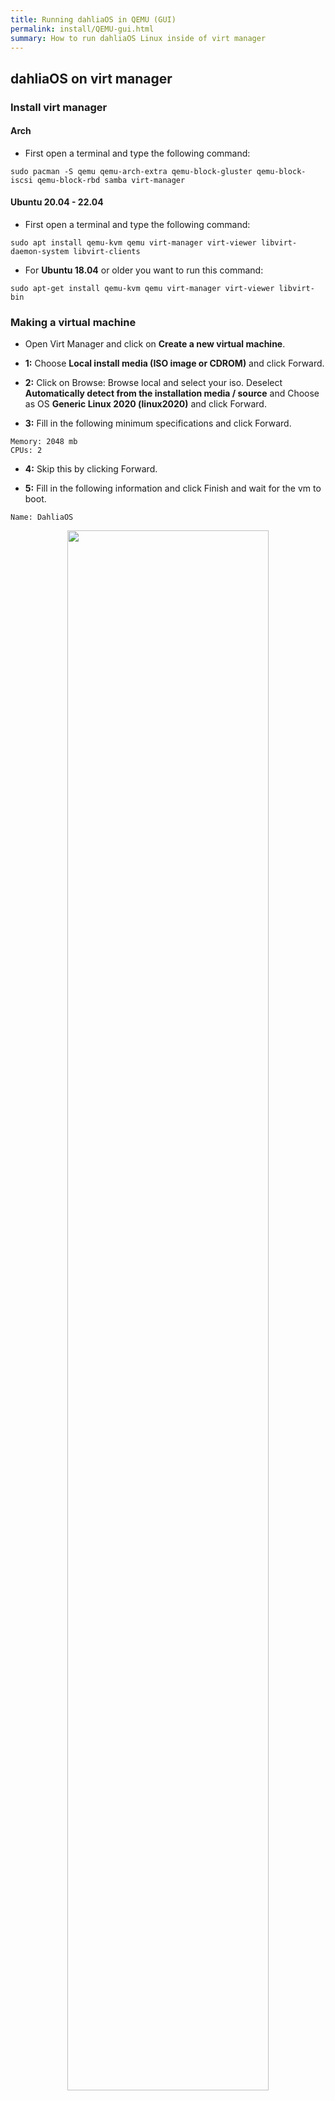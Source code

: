 ```yaml
---
title: Running dahliaOS in QEMU (GUI)
permalink: install/QEMU-gui.html
summary: How to run dahliaOS Linux inside of virt manager
---
```

## dahliaOS on virt manager

### Install virt manager

#### Arch
- First open a terminal and type the following command:

```
sudo pacman -S qemu qemu-arch-extra qemu-block-gluster qemu-block-iscsi qemu-block-rbd samba virt-manager
```

#### Ubuntu 20.04 - 22.04
- First open a terminal and type the following command:

```
sudo apt install qemu-kvm qemu virt-manager virt-viewer libvirt-daemon-system libvirt-clients
```

- For **Ubuntu 18.04** or older you want to run this command:

```
sudo apt-get install qemu-kvm qemu virt-manager virt-viewer libvirt-bin
```

### Making a virtual machine

- Open Virt Manager and click on **Create a new virtual machine**.

- **1:** Choose **Local install media (ISO image or CDROM)** and click Forward.

- **2:** Click on Browse: Browse local and select your iso. Deselect **Automatically detect from the installation media / source** and Choose as OS **Generic Linux 2020 (linux2020)** and click Forward.

- **3:** Fill in the following minimum specifications and click Forward.


```
Memory: 2048 mb
CPUs: 2
```

- **4:** Skip this by clicking Forward.

- **5:** Fill in the following information and click Finish and wait for the vm to boot.

```
Name: DahliaOS
```

<div align=center> 
 <img width="80%" src="../img/qemu-gui/1.gif"/> 
</div>

